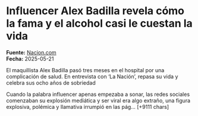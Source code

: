 # Influencer Alex Badilla revela cómo la fama y el alcohol casi le cuestan la vida

**Fuente:** [Nacion.com](https://www.nacion.com/viva/influencer-alex-badilla-revela-como-la-fama-y-el/6TZG2AEFLVCQLDYN3E3ROGE46E/story/)  
**Fecha:** 2025-05-21

El maquillista Alex Badilla pasó tres meses en el hospital por una complicación de salud.  En entrevista con ‘La Nación’, repasa su vida y celebra sus ocho años de sobriedad

Cuando la palabra influencer apenas empezaba a sonar, las redes sociales comenzaban su explosión mediática y ser viral era algo extraño, una figura explosiva, polémica y llamativa irrumpió en las pág… [+9111 chars]
